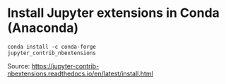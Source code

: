 # Install Jupyter extensions in Conda (Anaconda)

<code>conda install -c conda-forge jupyter_contrib_nbextensions</code>

Source: https://jupyter-contrib-nbextensions.readthedocs.io/en/latest/install.html
